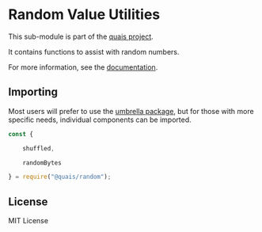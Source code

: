 Random Value Utilities
======================

This sub-module is part of the [quais project](https://github.com/quais-io/quais.js).

It contains functions to assist with random numbers.

For more information, see the [documentation](https://docs.ethers.io/v5/api/utils/bytes/#byte-manipulation--random-bytes).


Importing
---------

Most users will prefer to use the [umbrella package](https://www.npmjs.com/package/quais),
but for those with more specific needs, individual components can be imported.

```javascript
const {

    shuffled,

    randomBytes

} = require("@quais/random");
```


License
-------

MIT License
